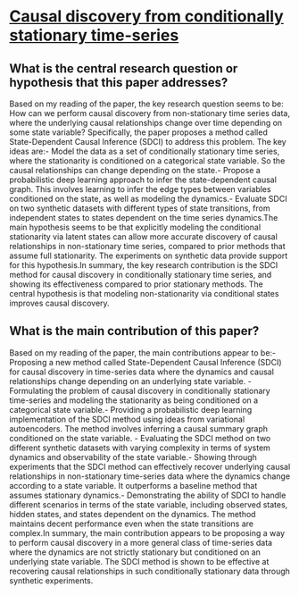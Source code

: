 # [Causal discovery from conditionally stationary time-series](https://arxiv.org/abs/2110.06257)

## What is the central research question or hypothesis that this paper addresses?

Based on my reading of the paper, the key research question seems to be: How can we perform causal discovery from non-stationary time series data, where the underlying causal relationships change over time depending on some state variable? Specifically, the paper proposes a method called State-Dependent Causal Inference (SDCI) to address this problem. The key ideas are:- Model the data as a set of conditionally stationary time series, where the stationarity is conditioned on a categorical state variable. So the causal relationships can change depending on the state.- Propose a probabilistic deep learning approach to infer the state-dependent causal graph. This involves learning to infer the edge types between variables conditioned on the state, as well as modeling the dynamics.- Evaluate SDCI on two synthetic datasets with different types of state transitions, from independent states to states dependent on the time series dynamics.The main hypothesis seems to be that explicitly modeling the conditional stationarity via latent states can allow more accurate discovery of causal relationships in non-stationary time series, compared to prior methods that assume full stationarity. The experiments on synthetic data provide support for this hypothesis.In summary, the key research contribution is the SDCI method for causal discovery in conditionally stationary time series, and showing its effectiveness compared to prior stationary methods. The central hypothesis is that modeling non-stationarity via conditional states improves causal discovery.


## What is the main contribution of this paper?

Based on my reading of the paper, the main contributions appear to be:- Proposing a new method called State-Dependent Causal Inference (SDCI) for causal discovery in time-series data where the dynamics and causal relationships change depending on an underlying state variable. - Formulating the problem of causal discovery in conditionally stationary time-series and modeling the stationarity as being conditioned on a categorical state variable.- Providing a probabilistic deep learning implementation of the SDCI method using ideas from variational autoencoders. The method involves inferring a causal summary graph conditioned on the state variable. - Evaluating the SDCI method on two different synthetic datasets with varying complexity in terms of system dynamics and observability of the state variable.- Showing through experiments that the SDCI method can effectively recover underlying causal relationships in non-stationary time-series data where the dynamics change according to a state variable. It outperforms a baseline method that assumes stationary dynamics.- Demonstrating the ability of SDCI to handle different scenarios in terms of the state variable, including observed states, hidden states, and states dependent on the dynamics. The method maintains decent performance even when the state transitions are complex.In summary, the main contribution appears to be proposing a way to perform causal discovery in a more general class of time-series data where the dynamics are not strictly stationary but conditioned on an underlying state variable. The SDCI method is shown to be effective at recovering causal relationships in such conditionally stationary data through synthetic experiments.
